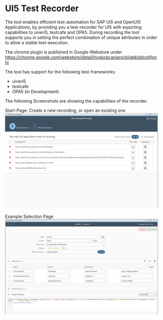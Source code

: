 # UI5 Test Recorder

The tool enables efficient test-automation for SAP UI5 and OpenUI5 Applications, by providing you a test-recorder for UI5 with exporting capabilities to uiveri5, testcafe and OPA5.
During recording the tool supports you in setting the perfect combination of unique attributes in order to allow a stable test-execution.

The chrome plugin is published in Google-Webstore under https://chrome.google.com/webstore/detail/hcpkckcanianjcbiigbklddcpfiljmhj 

The tool has support for the following test-frameworks:
- uiveri5
- testcafe
- OPA5 (in Development)

The following Screenshots are showing the capabilities of the recorder.

Start-Page: Create a new recording, or open an existing one
![alt text](bilder/overview_page.png)

Example Selection Page
![alt text](bilder/detail_page_1.png)